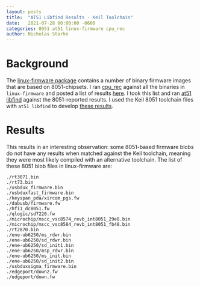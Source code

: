 ```yaml
---
layout: posts
title:  "AT51 Libfind Results - Keil Toolchain"
date:   2021-07-28 00:00:00 -0600
categories: 8051 at51 linux-firmware cpu_rec
author: Nicholas Starke
---
```


# Background

The [linux-firmware package](https://git.kernel.org/pub/scm/linux/kernel/git/firmware/linux-firmware.git) contains a number of binary firmware images that are based on 8051-chipsets. I ran [cpu_rec](https://github.com/airbus-seclab/cpu_rec) against all the binaries in `linux-firmware` and posted a list of results [here](https://gist.github.com/nstarke/771f76801e92e5c46508a9a61888920d).  I took this list and ran [at51 libfind](https://github.com/8051Enthusiast/at51) against the 8051-reported results.  I used the Keil 8051 toolchain files with `at51 libfind` to develop [these results](https://github.com/nstarke/at51-libfind-linux-firmware-results).  

# Results

This results in an interesting observation: some 8051-based firmware blobs do not have any results when matched against the Keil toolchain, meaning they were most likely compiled with an alternative toolchain.  The list of these 8051 blob files in linux-firmware are:

```
./rt3071.bin
./rt73.bin
./usbdux_firmware.bin
./usbduxfast_firmware.bin
./keyspan_pda/xircom_pgs.fw
./dabusb/firmware.fw
./hfi1_dc8051.fw
./qlogic/sd7220.fw
./microchip/mscc_vsc8574_revb_int8051_29e8.bin
./microchip/mscc_vsc8584_revb_int8051_fb48.bin
./rt2870.bin
./ene-ub6250/ms_rdwr.bin
./ene-ub6250/sd_rdwr.bin
./ene-ub6250/sd_init1.bin
./ene-ub6250/msp_rdwr.bin
./ene-ub6250/ms_init.bin
./ene-ub6250/sd_init2.bin
./usbduxsigma_firmware.bin
./edgeport/down2.fw
./edgeport/down.fw
```